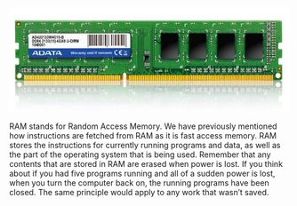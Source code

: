 ![](.guides/img/ram.png)

RAM stands for Random Access Memory. We have previously mentioned how instructions are fetched from RAM as it is fast access memory. RAM stores the instructions for currently running programs and data, as well as the part of the operating system that is being used. Remember that any contents that are stored in RAM are erased when power is lost. If you think about if you had five programs running and all of a sudden power is lost, when you turn the computer back on, the running programs have been closed. The same principle would apply to any work that wasn’t saved.